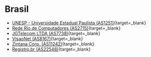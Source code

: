 # Brasil

- [UNESP - Universidade Estadual Paulista (AS1251)](http://ping.unesp.br/cgi-bin/traceroute.pl){target=_blank}
- [Rede Rio de Computadores (AS2715)](http://guanabara.rederio.br/cgi-bin/nph-traceroute){target=_blank}
- [JGTelecom LTDA (AS7738)](http://trace.nfacil.com.br/){target=_blank}
- [VisaoNet (AS8167)](http://www.visaonet.com.br/traceroute.php){target=_blank}
- [Zintana Corp. (AS11242)](http://www.zintana.com.br/tracert.html){target=_blank}
- [Registro.br (AS22548)](http://registro.br/cgi-bin/nicbr/trt){target=_blank}
